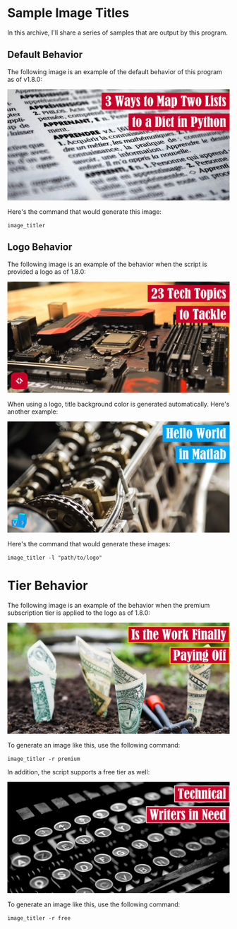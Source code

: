 # Sample Image Titles

In this archive, I'll share a series of samples that are output by this program.

## Default Behavior

The following image is an example of the default behavior of this program as of v1.8.0:

![3 Ways to map Two Lists to a Dict in Python](v1.8.0/3-ways-to-map-two-lists-to-a-dict-in-python-featured-image-v1-8-0.JPEG)

Here's the command that would generate this image:

```shell script
image_titler
```

## Logo Behavior

The following image is an example of the behavior when the script is provided a logo as of 1.8.0:

![23 Tech Topics to Tackle](v1.8.0/23-tech-topics-to-tackle-featured-image-v1-8-0.JPEG)

When using a logo, title background color is generated automatically. Here's another example:

![Hello World in MATLAB](v1.8.0/hello-world-in-matlab-featured-image-v1-8-0.JPEG)

Here's the command that would generate these images:

```shell script
image_titler -l "path/to/logo"
```

# Tier Behavior

The following image is an example of the behavior when the premium subscription tier is applied to the logo as of 1.8.0:

![Is the Work Finally Paying Off?](v1.8.0/is-the-work-finally-paying-off-featured-image-v1-8-0.JPEG)

To generate an image like this, use the following command:

```shell script
image_titler -r premium
```

In addition, the script supports a free tier as well:

![Technical Writers in Need](v1.8.0/technical-writers-in-need-featured-image-v1-8-0.JPEG)

To generate an image like this, use the following command:

```shell script
image_titler -r free
```
